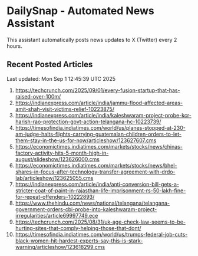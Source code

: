 # DailySnap - Automated News Assistant

This assistant automatically posts news updates to X (Twitter) every 2 hours.

## Recent Posted Articles

Last updated: Mon Sep  1 12:45:39 UTC 2025

1. https://techcrunch.com/2025/09/01/every-fusion-startup-that-has-raised-over-100m/
2. https://indianexpress.com/article/india/jammu-flood-affected-areas-amit-shah-visit-victims-relief-10223875/
3. https://indianexpress.com/article/india/kaleshwaram-project-probe-kcr-harish-rao-protection-govt-action-telangana-hc-10223739/
4. https://timesofindia.indiatimes.com/world/us/planes-stopped-at-230-am-judge-halts-flights-carrying-guatemalan-children-orders-to-let-them-stay-in-the-us-for-now/articleshow/123627607.cms
5. https://economictimes.indiatimes.com/markets/stocks/news/chinas-factory-activity-hits-5-month-high-in-august/slideshow/123626000.cms
6. https://economictimes.indiatimes.com/markets/stocks/news/bhel-shares-in-focus-after-technology-transfer-agreement-with-drdo-lab/articleshow/123625055.cms
7. https://indianexpress.com/article/india/anti-conversion-bill-gets-a-stricter-coat-of-paint-in-rajasthan-life-imprisonment-rs-50-lakh-fine-for-repeat-offenders-10222893/
8. https://www.thehindu.com/news/national/telangana/telangana-government-orders-cbi-probe-into-kaleshwaram-project-irregularities/article69997749.ece
9. https://techcrunch.com/2025/08/31/uk-age-check-law-seems-to-be-hurting-sites-that-comply-helping-those-that-dont/
10. https://timesofindia.indiatimes.com/world/us/trumps-federal-job-cuts-black-women-hit-hardest-experts-say-this-is-stark-warning/articleshow/123618299.cms
